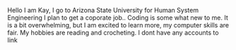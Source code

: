 Hello I am Kay, I go to Arizona State University for Human System Engineering I plan to get a coporate job.. Coding is some what new to me. It is a bit overwhelming, but I am excited to learn more, my computer skills are fair. My hobbies are reading and crocheting.
I dont have any accounts to link
